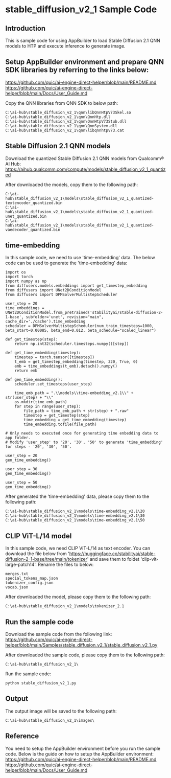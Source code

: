 # stable_diffusion_v2_1 Sample Code

## Introduction
This is sample code for using AppBuilder to load Stable Diffusion 2.1 QNN models to HTP and execute inference to generate image. 

## Setup AppBuilder environment and prepare QNN SDK libraries by referring to the links below: 
https://github.com/quic/ai-engine-direct-helper/blob/main/README.md
https://github.com/quic/ai-engine-direct-helper/blob/main/Docs/User_Guide.md

Copy the QNN libraries from QNN SDK to below path:
```
C:\ai-hub\stable_diffusion_v2_1\qnn\libQnnHtpV73Skel.so
C:\ai-hub\stable_diffusion_v2_1\qnn\QnnHtp.dll
C:\ai-hub\stable_diffusion_v2_1\qnn\QnnHtpV73Stub.dll
C:\ai-hub\stable_diffusion_v2_1\qnn\QnnSystem.dll
C:\ai-hub\stable_diffusion_v2_1\qnn\libqnnhtpv73.cat
```

## Stable Diffusion 2.1 QNN models
Download the quantized Stable Diffusion 2.1 QNN models from Qualcomm® AI Hub:
https://aihub.qualcomm.com/compute/models/stable_diffusion_v2_1_quantized

After downloaded the models, copy them to the following path:
```
C:\ai-hub\stable_diffusion_v2_1\models\stable_diffusion_v2_1_quantized-textencoder_quantized.bin
C:\ai-hub\stable_diffusion_v2_1\models\stable_diffusion_v2_1_quantized-unet_quantized.bin
C:\ai-hub\stable_diffusion_v2_1\models\stable_diffusion_v2_1_quantized-vaedecoder_quantized.bin
```

## time-embedding
In this sample code, we need to use 'time-embedding' data. The below code can be used to generate the 'time-embedding' data:
```
import os
import torch
import numpy as np
from diffusers.models.embeddings import get_timestep_embedding
from diffusers import UNet2DConditionModel
from diffusers import DPMSolverMultistepScheduler

user_step = 20
time_embeddings = UNet2DConditionModel.from_pretrained('stabilityai/stable-diffusion-2-1-base', subfolder='unet', revision="main", cache_dir='./cache').time_embedding
scheduler = DPMSolverMultistepScheduler(num_train_timesteps=1000, beta_start=0.00085, beta_end=0.012, beta_schedule="scaled_linear")

def get_timestep(step):
    return np.int32(scheduler.timesteps.numpy()[step])

def get_time_embedding(timestep):
    timestep = torch.tensor([timestep])
    t_emb = get_timestep_embedding(timestep, 320, True, 0)
    emb = time_embeddings(t_emb).detach().numpy()
    return emb

def gen_time_embedding():
    scheduler.set_timesteps(user_step)
    
    time_emb_path = ".\\models\\time-embedding_v2.1\\" + str(user_step) + "\\"
    os.mkdir(time_emb_path)
    for step in range(user_step):
        file_path = time_emb_path + str(step) + ".raw"
        timestep = get_timestep(step)
        time_embedding = get_time_embedding(timestep)
        time_embedding.tofile(file_path)

# Only needs to executed once for generating time enbedding data to app folder.
# Modify 'user_step' to '20', '30', '50' to generate 'time_embedding' for steps - '20', '30', '50'.

user_step = 20
gen_time_embedding()

user_step = 30
gen_time_embedding()

user_step = 50
gen_time_embedding()
```

After generated the 'time-embedding' data, please copy them to the following path:
```
C:\ai-hub\stable_diffusion_v2_1\models\time-embedding_v2.1\20
C:\ai-hub\stable_diffusion_v2_1\models\time-embedding_v2.1\30
C:\ai-hub\stable_diffusion_v2_1\models\time-embedding_v2.1\50
```

## CLIP ViT-L/14 model
In this sample code, we need CLIP ViT-L/14 as text encoder. You can download the file below from 'https://huggingface.co/stabilityai/stable-diffusion-2-1-base/tree/main/tokenizer' and save them to foldet 'clip-vit-large-patch14'.
Rename the files to below:
```
merges.txt
special_tokens_map.json
tokenizer_config.json
vocab.json
```

After downloaded the model, please copy them to the following path:
```
C:\ai-hub\stable_diffusion_v2_1\models\tokenizer_2.1
```

## Run the sample code
Download the sample code from the following link:
https://github.com/quic/ai-engine-direct-helper/blob/main/Samples/stable_diffusion_v2_1/stable_diffusion_v2_1.py

After downloaded the sample code, please copy them to the following path:
```
C:\ai-hub\stable_diffusion_v2_1\
```

Run the sample code:
```
python stable_diffusion_v2_1.py
```

## Output
The output image will be saved to the following path:
```
C:\ai-hub\stable_diffusion_v2_1\images\
```

## Reference
You need to setup the AppBuilder environment before you run the sample code. Below is the guide on how to setup the AppBuilder environment:
https://github.com/quic/ai-engine-direct-helper/blob/main/README.md
https://github.com/quic/ai-engine-direct-helper/blob/main/Docs/User_Guide.md
